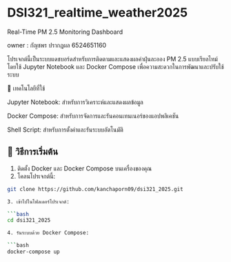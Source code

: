 # DSI321_realtime_weather2025
Real-Time PM 2.5 Monitoring  Dashboard

owner : กัญชพร ปรากฎผล 6524651160

โปรเจกต์นี้เป็นระบบแดชบอร์ดสำหรับการติดตามและแสดงผลค่าฝุ่นละออง PM 2.5 แบบเรียลไทม์ โดยใช้ Jupyter Notebook และ Docker Compose เพื่อความสะดวกในการพัฒนาและปรับใช้ระบบ


🧰 เทคโนโลยีที่ใช้

Jupyter Notebook: สำหรับการวิเคราะห์และแสดงผลข้อมูล

Docker Compose: สำหรับการจัดการและรันคอนเทนเนอร์ของแอปพลิเคชัน

Shell Script: สำหรับการตั้งค่าและรันระบบอัตโนมัติ

## 📝 วิธีการเริ่มต้น

1. ติดตั้ง Docker และ Docker Compose บนเครื่องของคุณ
2. โคลนโปรเจกต์นี้:

```bash
git clone https://github.com/kanchaporn09/dsi321_2025.git

3. เข้าไปในโฟลเดอร์โปรเจกต์:

```bash
cd dsi321_2025

4. รันระบบด้วย Docker Compose:

```bash
docker-compose up
